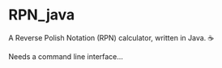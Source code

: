 # RPN_java

A Reverse Polish Notation (RPN) calculator, written in Java. ☕️

Needs a command line interface...
